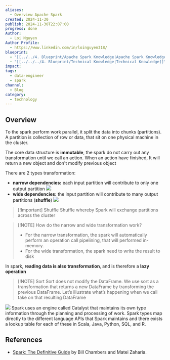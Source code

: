 ```yaml
---
aliases:
  - Overview Apache Spark
created: 2024-11-30
publish: 2024-11-30T22:07:00
progress: done
Author:
  - Loi Nguyen
Author Profile:
  - https://www.linkedin.com/in/loinguyen318/
blueprint:
  - "[[../../4. Blueprint/Apache Spark Knowledge|Apache Spark Knowledge]]"
  - "[[../../../4. Blueprint/Technical Knowledge|Technical Knowledge]]"
impact: 
tags:
  - data-engineer
  - spark
channel:
  - Blog
category:
  - technology
---
```

## Overview
To the spark perform work parallel, it split the data into chunks (partitions). A partition is collection of row or data, that sit on one physical machine in the cluster.

The core data structure is **immutable**, the spark do not carry out any transformation until we call an action. When an action have finished, It will return a new object and don't modify previous object

There are 2 types transformation:
- **narrow dependencies:** each input partition will contribute to only one output partition
![](../../../6.%20Vault/attachments/Pasted%20image%2020241102144435.png)
- **wide dependencies:** the input partition will contribute to many output partitions (**shuffle**)
![](../../../6.%20Vault/attachments/Pasted%20image%2020241102144755.png)
> [!Important] Shuffle
> Shuffle whereby Spark will exchange partitions across the cluster

> [!NOTE] How do the narrow and wide transformation work?
> - For the narrow transformation, the spark will automatically perform an operation call pipelining, that will performed in-memory.
> - For the wide transformation, the spark need to write the result to disk

In spark, **reading data is also transformation**, and is therefore a **lazy operation**
> [!NOTE] Sort
> Sort does not modify the DataFrame. We use sort as a transformation that returns a new DataFrame by transforming the previous DataFrame. Let’s illustrate what’s happening when we call take on that resulting DataFrame

![](../../../6.%20Vault/attachments/Pasted%20image%2020241102150301.png)
Spark uses an engine called Catalyst that maintains its own type information through the planning and processing of work. Spark types map directly to the different language APIs that Spark maintains and there exists a lookup table for each of these in Scala, Java, Python, SQL, and R.
## References
- [Spark: The Definitive Guide](https://www.oreilly.com/library/view/spark-the-definitive/9781491912201/) by Bill Chambers and Matei Zaharia.